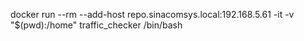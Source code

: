 docker run --rm --add-host repo.sinacomsys.local:192.168.5.61 -it -v "$(pwd):/home" traffic_checker /bin/bash


